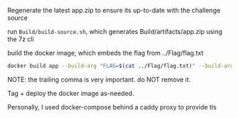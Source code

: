 Regenerate the latest app.zip to ensure its up-to-date with the challenge source

run `Build/build-source.sh`, which generates Build/artifacts/app.zip using the 7z cli

build the docker image, which embeds the flag from ../Flag/flag.txt


```bash
docker build app --build-arg "FLAG=$(cat ../Flag/flag.txt)" --build-arg "JWT_SECRETS=8cb41e1126cef78cae00,e70e30d803d5111f88f7,"
```

NOTE:
the trailing comma is very important. do NOT remove it.

Tag + deploy the docker image as-needed.

Personally, I used docker-compose behind a caddy proxy to provide tls

